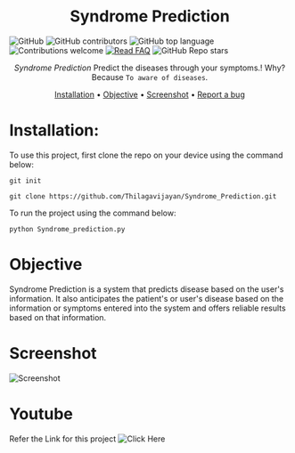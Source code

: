 
<div align="center">
  <h3 align="center">
    <h1><b> Syndrome Prediction </b></h1>

  </h3>
</div>

![GitHub](https://img.shields.io/github/license/Thilagavijayan/Syndrome_Prediction?style=flat-square&logo=github)
![GitHub contributors](https://img.shields.io/github/contributors/Thilagavijayan/Syndrome_Prediction?logo=github&style=flat-square)
![GitHub top language](https://img.shields.io/github/languages/top/Thilagavijayan/Syndrome_Prediction?style=flat-square)
![Contributions welcome](https://img.shields.io/badge/contributions-welcome-orange.svg)
[![Read FAQ](https://img.shields.io/badge/Ask%20Question-Read%20FAQ-000000)](https://www.newton.so/view?tags=nctp)
![GitHub Repo stars](https://img.shields.io/github/stars/Thilagavijayan/Syndrome_Prediction?style=social)
<div align="center">

*Syndrome Prediction* Predict the diseases through your symptoms.! 
  Why? Because `To aware of diseases`.
  
[Installation](https://github.com/Thilagavijayan/Syndrome_Prediction/edit/main/README.md) • 
[Objective](https://github.com/Thilagavijayan/Syndrome_Prediction/edit/main/README.md) • 
[Screenshot](https://github.com/Thilagavijayan/Syndrome_Prediction/edit/main/README.md) • 
[Report a bug](https://github.com/)
</div>

# Installation:

To use this project, first clone the repo on your device using the command below:

```git init```

```git clone https://github.com/Thilagavijayan/Syndrome_Prediction.git```

To run the project using the command below:

```python Syndrome_prediction.py```

# Objective
Syndrome Prediction is a system that predicts disease based on the user's information. It also anticipates the patient's or user's disease based on the information or symptoms entered into the system and offers reliable results based on that information.

# Screenshot
![Screenshot](https://user-images.githubusercontent.com/106983063/230730832-306c8399-bf79-4a8a-8838-486c82b6b81a.jpeg)

# Youtube
Refer the Link for this project
![Click Here](https://youtu.be/PvbpBBzDv8U)



